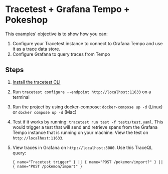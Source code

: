 # Tracetest + Grafana Tempo + Pokeshop

<!-- > [Read the detailed recipe for setting up Tracetest + Grafana Tempo + Pokeshop in our documentation.]() -->

This examples' objective is to show how you can:

1. Configure your Tracetest instance to connect to Grafana Tempo and use it as a trace data store.
2. Configure Grafana to query traces from Tempo

## Steps

1. [Install the tracetest CLI](https://docs.tracetest.io/installing/)
2. Run `tracetest configure --endpoint http://localhost:11633` on a terminal
3. Run the project by using docker-compose: `docker-compose up -d` (Linux) or `docker compose up -d` (Mac)
4. Test if it works by running: `tracetest run test -f tests/test.yaml`. This would trigger a test that will send and retrieve spans from the Grafana Tempo instance that is running on your machine. View the test on `http://localhost:11633`.
5. View traces in Grafana on `http://localhost:3000`. Use this TraceQL query:

    ```text
    { name="Tracetest trigger" } || { name="POST /pokemon/import?" } || { name="POST /pokemon/import" }
    ```
